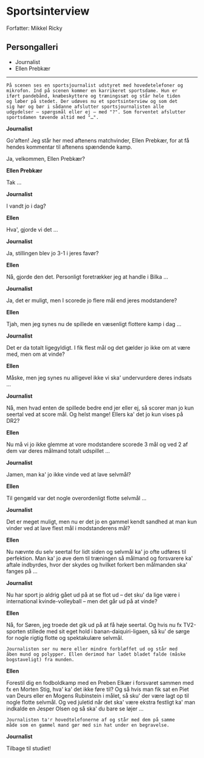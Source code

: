 # Sportsinterview

Forfatter: Mikkel Ricky

## Persongalleri

* Journalist
* Ellen Prebkær

--------------------------------------------------------------------------------

    På scenen ses en sportsjournalist udstyret med hovedetelefoner og
    mikrofon. Ind på scenen kommer en karrikeret sportsdame. Hun er
    iført pandebånd, knæbeskyttere og træningssæt og står hele tiden
    og løber på stedet. Der udøves nu et sportsinterview og som det
    sig hør og bør i sådanne afslutter sportsjournalisten alle
    udgydelser – spørgsmål eller ej – med "?". Som forventet afslutter
    sportsdamen tøvende altid med "…".


**Journalist**

Go'aften! Jeg står her med aftenens matchvinder, Ellen Prebkær, for at
få hendes kommentar til aftenens spændende kamp.

Ja, velkommen, Ellen Prebkær?


**Ellen Prebkær**

Tak …


**Journalist**

I vandt jo i dag?


**Ellen**

Hva', gjorde vi det …


**Journalist**

Ja, stillingen blev jo 3-1 i jeres favør?


**Ellen**

Nå, gjorde den det. Personligt foretrækker jeg at handle i Bilka …


**Journalist**

Ja, det er muligt, men I scorede jo flere mål end jeres modstandere?


**Ellen**

Tjah, men jeg synes nu de spillede en væsenligt flottere kamp i dag …


**Journalist**

Det er da totalt ligegyldigt. I fik flest mål og det gælder jo ikke om
at være med, men om at vinde?


**Ellen**

Måske, men jeg synes nu alligevel ikke vi ska' undervurdere deres
indsats …


**Journalist**

Nå, men hvad enten de spillede bedre end jer eller ej, så scorer man
jo kun seertal ved at score mål. Og helst mange!  Ellers ka' det jo
kun vises på DR2?


**Ellen**

Nu må vi jo ikke glemme at vore modstandere scorede 3 mål og ved 2 af
dem var deres målmand totalt udspillet …


**Journalist**

Jamen, man ka' jo ikke vinde ved at lave selvmål?


**Ellen**

Til gengæld var det nogle overordenligt flotte selvmål …


**Journalist**

Det er meget muligt, men nu er det jo en gammel kendt sandhed at man
kun vinder ved at lave flest mål i modstanderens mål?


**Ellen**

Nu nævnte du selv seertal for lidt siden og selvmål ka' jo ofte
udføres til perfektion. Man ka' jo øve dem til træningen så målmand og
forsvarere ka' aftale indbyrdes, hvor der skydes og hvilket forkert
ben målmanden ska' fanges på …


**Journalist**

Nu har sport jo aldrig gået ud på at se flot ud – det sku' da lige
være i international kvinde-volleyball – men det går ud på at vinde?


**Ellen**

Nå, for Søren, jeg troede det gik ud på at få høje seertal.  Og hvis
nu fx TV2-sporten stillede med sit eget hold i banan-daiquiri-ligaen,
så ku' de sørge for nogle rigtig flotte og spektakulære selvmål.


    Journalisten ser nu mere eller mindre forbløffet ud og står med
    åben mund og polypper. Ellen derimod har ladet bladet falde (måske
    bogstaveligt) fra munden.


**Ellen**

Forestil dig en fodboldkamp med en Preben Elkær i forsvaret sammen med
fx en Morten Stig, hva' ka' det ikke føre til? Og så hvis man fik sat
en Piet van Deurs eller en Mogens Rubinstein i målet, så sku' der være
lagt op til nogle flotte selvmål. Og ved juletid når det ska' være
ekstra festligt ka' man indkalde en Jesper Olsen og så ska' du bare se
løjer …

    Journalisten ta'r hovedtelefonerne af og står med dem på samme
    måde som en gammel mand gør med sin hat under en begravelse.


**Journalist**

Tilbage til studiet!
